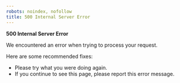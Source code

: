 ```yaml
---
robots: noindex, nofollow
title: 500 Internal Server Error
---
```


**500 Internal Server Error**

We encountered an error when trying to process your request.

Here are some recommended fixes: 

* Please try what you were doing again.
* If you continue to see this page, please report this error message.